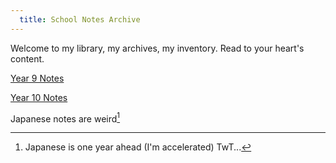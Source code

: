 ```yaml
---
  title: School Notes Archive
---
```


Welcome to my library, my archives, my inventory. Read to your heart's content.

[Year 9 Notes](/notes/year-9.html)

[Year 10 Notes](/notes/year-10.html)

Japanese notes are weird[^1]

[^1]:Japanese is one year ahead (I'm accelerated) TwT...
